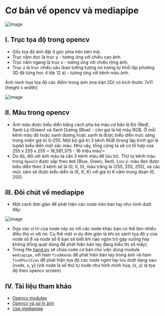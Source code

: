 # Cơ bản về opencv và mediapipe

![image](https://user-images.githubusercontent.com/92797788/228290847-c9aeda86-ff51-475a-a13b-eb37b51f8846.png)

## I. Trục tọa độ trong opencv
- Gốc tọa độ ảnh đặt ở góc phía trên bên trái.
- Trục nằm dọc là trục y - tương ứng với chiều cao ảnh.
- Trục nằm ngang là trục x - tương ứng với chiều rộng ảnh.
- Trục z là trục chiều sâu (bạn tưởng tượng nó tương tự khối lập phương 3D đã từng học ở lớp 12 á) - tương ứng với kênh màu ảnh.


Ảnh minh họa tọa độ các điểm trong ảnh (ma trận 2D) có kích thước 7x11 (height x width):

![image](https://user-images.githubusercontent.com/92797788/228284950-ed186100-e697-47f0-adb7-53fb12e3b8f2.png)

## II. Màu trong opencv
- Ảnh màu được biểu diễn bằng cách pha ba màu cơ bản là Đỏ (Red), Xanh Lá (Green) và Xanh Dương (Blue) - còn gọi là hệ màu RGB. Ở mỗi kênh màu đỏ hoặc xanh dương hoặc xanh lá được biểu diễn mức sáng trong miền giá trị 0-255. Một bộ giá trị 3 kênh RGB (trong lập trình gọi là tuple) biểu diễn một sắc màu. Như vậy, tổng cộng ta sẽ có tổ hợp của 255 x 255 x 255 = 16,581,375 - 16 triệu màu!~
- Do đó, đối với ảnh màu ta cần 3 kênh màu để lưu trữ. Thứ tự kênh màu trong `OpenCV` được sắp theo `BGR` (Blue, Green, Red). Lưu ý: màu đen được biểu diễn theo 3 kênh sẽ là (0, 0, 0), màu trắng là (255, 255, 255), và các mức xám sẽ được biểu diễn là (K, K, K) với giá trị K nằm trong đoạn (0, 255).


## III. Đôi chút về mediapipe
- Một cách đơn giản để phát hiện các node trên bàn tay như hình dưới đây:

![image](https://user-images.githubusercontent.com/92797788/228286420-77977a73-70bc-4428-a715-eec96edf4a63.png)

- Dựa vào vị trí của node này so với các node khác bạn có thể làm nhiều điều thú vị với nó. Cụ thể một ví dụ đơn giản là khi so sánh tọa độ y của node số 8 và node số 6 bạn sẽ biết khi nào ngón trỏ gập xuống hay không (tổng quát dùng để phát hiện bàn tay đang biểu thị số mấy).
- Trong file [hand.py](https://github.com/nxhawk/hand-detector-p1/blob/master/hand.py) sẽ chứa code cơ bản cho việc dùng module `mediapipe`, với hàm `findHands` để phát hiện bàn tay trong ảnh và hàm `findPosition` để phát hiện tọa độ các node ngón tay lưu dưới dạng sau: [node, x, y] (với node là số thứ tự node như hình minh họa, (x, y) là tọa độ theo opencv screen)

## IV. Tài liệu tham khảo
- [Opencv modules](https://docs.opencv.org/4.x/)
- [Opencv và xử lý ảnh](https://minhng.info/tutorials/opencv-cau-truc-du-lieu-anh.html)
- [Use mediapipe](https://google.github.io/mediapipe/solutions/hands.html) 












